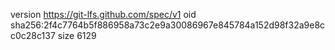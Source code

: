 version https://git-lfs.github.com/spec/v1
oid sha256:2f4c7764b5f886958a73c2e9a30086967e845784a152d98f32a9e8cc0c28c137
size 6129

